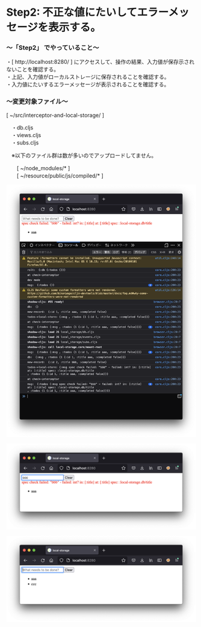 # Step2: 不正な値にたいしてエラーメッセージを表示する。

### 〜「Step2」 でやっていること〜

・[ http://localhost:8280/ ] にアクセスして、操作の結果、入力値が保存示されないことを確認する。<br>
・上記、入力値がローカルストレージに保存されることを確認する。<br>
・入力値にたいするエラーメッセージが表示されることを確認する。<br>

### 〜変更対象ファイル〜

[ ~/src/interceptor-and-local-storage/ ]<br>

　・db.cljs<br>
　・views.cljs<br>
　・subs.cljs<br>

　※以下のファイル群は数が多いのでアップロードしてません。<br>

　　[ ~/node_modules/* ]<br>
　　[ ~/resource/public/js/compiled/* ]<br>

![list](https://github.com/gima326/interceptor-and-local-storage/blob/main/readme_img/list_img6.png)

![list](https://github.com/gima326/interceptor-and-local-storage/blob/main/readme_img/list_img7.png)

![list](https://github.com/gima326/interceptor-and-local-storage/blob/main/readme_img/list_img8.png)
